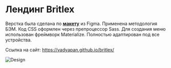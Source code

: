 # Лендинг Britlex

Верстка была сделана по **[макету](https://github.com/vadyapan/landing_britlex/blob/main/design/template.fig)** из Figma. Применена методология БЭМ. Код CSS оформлен через препроцессор Sass. Для создания меню использован фреймворк Materialize. Полностью адаптирован под все устройства.

Ссылка на сайт: https://vadyapan.github.io/britlex/

![Design](https://github.com/vladpantyukhin/landing_britlex/blob/main/design/layout.png)
